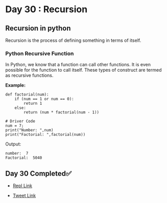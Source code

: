 # Day 30 : Recursion

## Recursion in python
Recursion is the process of defining something in terms of itself.

### Python Recursive Function
In Python, we know that a function can call other functions. It is even possible for the function to call itself. These types of construct are termed as recursive functions.

**Example:**
```
def factorial(num): 
    if (num == 1 or num == 0):
        return 1
    else:
        return (num * factorial(num - 1)) 
  
# Driver Code 
num = 7; 
print("Number: ",num)
print("Factorial: ",factorial(num))
```

Output:
```
number:  7
Factorial:  5040
```

## Day 30 Completed✅ 

* [Repl Link](https://replit.com/@kishanrajput23/30-Day30-Recursion)

* [Tweet Link](https://twitter.com/kishan_rajput23/status/1607799327984070656?s=20&t=VWYD_Vh8k_93Num-BN0fjQ)
